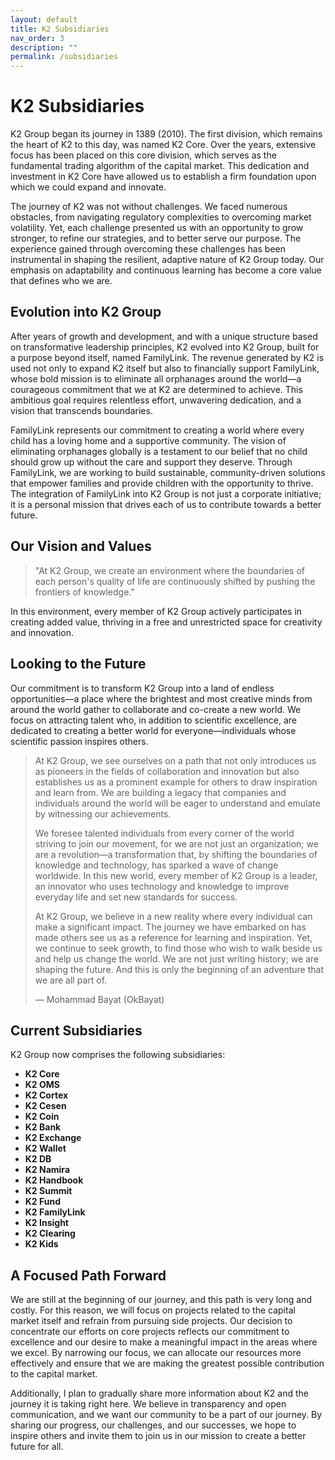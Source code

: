 ```yaml
---
layout: default
title: K2 Subsidiaries
nav_order: 3
description: ""
permalink: /subsidiaries
---
```


# K2 Subsidiaries
K2 Group began its journey in 1389 (2010). The first division, which remains the heart of K2 to this day, was named K2 Core. Over the years, extensive focus has been placed on this core division, which serves as the fundamental trading algorithm of the capital market. This dedication and investment in K2 Core have allowed us to establish a firm foundation upon which we could expand and innovate.

The journey of K2 was not without challenges. We faced numerous obstacles, from navigating regulatory complexities to overcoming market volatility. Yet, each challenge presented us with an opportunity to grow stronger, to refine our strategies, and to better serve our purpose. The experience gained through overcoming these challenges has been instrumental in shaping the resilient, adaptive nature of K2 Group today. Our emphasis on adaptability and continuous learning has become a core value that defines who we are.

## Evolution into K2 Group
After years of growth and development, and with a unique structure based on transformative leadership principles, K2 evolved into K2 Group, built for a purpose beyond itself, named FamilyLink. The revenue generated by K2 is used not only to expand K2 itself but also to financially support FamilyLink, whose bold mission is to eliminate all orphanages around the world—a courageous commitment that we at K2 are determined to achieve. This ambitious goal requires relentless effort, unwavering dedication, and a vision that transcends boundaries.

FamilyLink represents our commitment to creating a world where every child has a loving home and a supportive community. The vision of eliminating orphanages globally is a testament to our belief that no child should grow up without the care and support they deserve. Through FamilyLink, we are working to build sustainable, community-driven solutions that empower families and provide children with the opportunity to thrive. The integration of FamilyLink into K2 Group is not just a corporate initiative; it is a personal mission that drives each of us to contribute towards a better future.

## Our Vision and Values

> "At K2 Group, we create an environment where the boundaries of each person's quality of life are continuously shifted by pushing the frontiers of knowledge."

In this environment, every member of K2 Group actively participates in creating added value, thriving in a free and unrestricted space for creativity and innovation.

## Looking to the Future
Our commitment is to transform K2 Group into a land of endless opportunities—a place where the brightest and most creative minds from around the world gather to collaborate and co-create a new world. We focus on attracting talent who, in addition to scientific excellence, are dedicated to creating a better world for everyone—individuals whose scientific passion inspires others.

> At K2 Group, we see ourselves on a path that not only introduces us as pioneers in the fields of collaboration and innovation but also establishes us as a prominent example for others to draw inspiration and learn from. We are building a legacy that companies and individuals around the world will be eager to understand and emulate by witnessing our achievements.
>
> We foresee talented individuals from every corner of the world striving to join our movement, for we are not just an organization; we are a revolution—a transformation that, by shifting the boundaries of knowledge and technology, has sparked a wave of change worldwide. In this new world, every member of K2 Group is a leader, an innovator who uses technology and knowledge to improve everyday life and set new standards for success.
>
> At K2 Group, we believe in a new reality where every individual can make a significant impact. The journey we have embarked on has made others see us as a reference for learning and inspiration. Yet, we continue to seek growth, to find those who wish to walk beside us and help us change the world. We are not just writing history; we are shaping the future. And this is only the beginning of an adventure that we are all part of.
>
> — Mohammad Bayat (OkBayat)

## Current Subsidiaries
K2 Group now comprises the following subsidiaries:

- **K2 Core**
- **K2 OMS**
- **K2 Cortex**
- **K2 Cesen**
- **K2 Coin**
- **K2 Bank**
- **K2 Exchange**
- **K2 Wallet**
- **K2 DB**
- **K2 Namira**
- **K2 Handbook**
- **K2 Summit**
- **K2 Fund**
- **K2 FamilyLink**
- **K2 Insight**
- **K2 Clearing**
- **K2 Kids**

## A Focused Path Forward
We are still at the beginning of our journey, and this path is very long and costly. For this reason, we will focus on projects related to the capital market itself and refrain from pursuing side projects. Our decision to concentrate our efforts on core projects reflects our commitment to excellence and our desire to make a meaningful impact in the areas where we excel. By narrowing our focus, we can allocate our resources more effectively and ensure that we are making the greatest possible contribution to the capital market.

Additionally, I plan to gradually share more information about K2 and the journey it is taking right here. We believe in transparency and open communication, and we want our community to be a part of our journey. By sharing our progress, our challenges, and our successes, we hope to inspire others and invite them to join us in our mission to create a better future for all.
